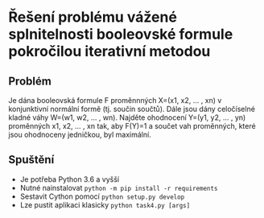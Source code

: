 # Řešení problému vážené splnitelnosti booleovské formule pokročilou iterativní metodou

## Problém

Je dána booleovská formule F proměnnných X=(x1, x2, ... , xn) v konjunktivní normální formě (tj. součin součtů). Dále jsou dány celočíselné kladné váhy W=(w1, w2, ... , wn). Najděte ohodnocení Y=(y1, y2, ... , yn) proměnných x1, x2, ... , xn tak, aby F(Y)=1 a součet vah proměnných, které jsou ohodnoceny jedničkou, byl maximální.

## Spuštění

* Je potřeba Python 3.6 a vyšší
* Nutné nainstalovat `python -m pip install -r requirements`
* Sestavit Cython pomocí `python setup.py develop`
* Lze pustit aplikaci klasicky `python task4.py [args]`
